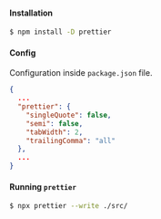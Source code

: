 
#### Installation

```bash
$ npm install -D prettier
```


#### Config
Configuration inside `package.json` file.

```json
{
  ...
  "prettier": {
    "singleQuote": false,
    "semi": false,
    "tabWidth": 2,
    "trailingComma": "all"
  },
  ...
}
```


#### Running `prettier`

```bash
$ npx prettier --write ./src/
```